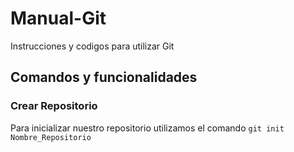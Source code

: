 # Manual-Git
Instrucciones y codigos para utilizar Git

## Comandos y funcionalidades

### Crear Repositorio

Para inicializar nuestro repositorio utilizamos el comando `git init Nombre_Repositorio`

